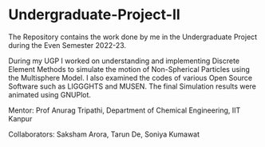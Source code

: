 # Undergraduate-Project-II
The Repository contains the work done by me in the Undergraduate Project during the Even Semester 2022-23.



During my UGP I worked on understanding and implementing Discrete Element Methods to simulate the motion of Non-Spherical Particles using the Multisphere Model. I also examined the codes of various Open Source Software such as LIGGGHTS and MUSEN. The final Simulation results were animated using GNUPlot.



Mentor: Prof Anurag Tripathi, Department of Chemical Engineering, IIT Kanpur


Collaborators: Saksham Arora, Tarun De, Soniya Kumawat

